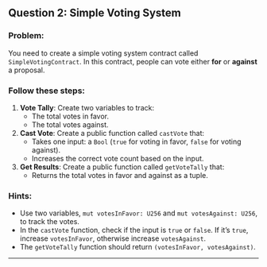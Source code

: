 ## Question 2: Simple Voting System

### Problem:

You need to create a simple voting system contract called `SimpleVotingContract`. In this contract, people can vote either **for** or **against** a proposal.

### Follow these steps:

1. **Vote Tally**: Create two variables to track:
   - The total votes in favor.
   - The total votes against.
2. **Cast Vote**: Create a public function called `castVote` that:
   - Takes one input: a `Bool` (`true` for voting in favor, `false` for voting against).
   - Increases the correct vote count based on the input.
3. **Get Results**: Create a public function called `getVoteTally` that:
   - Returns the total votes in favor and against as a tuple.

### Hints:

- Use two variables, `mut votesInFavor: U256` and `mut votesAgainst: U256`, to track the votes.
- In the `castVote` function, check if the input is `true` or `false`. If it’s `true`, increase `votesInFavor`, otherwise increase `votesAgainst`.
- The `getVoteTally` function should return `(votesInFavor, votesAgainst)`.


----------------------------------------------------------------------------------------

